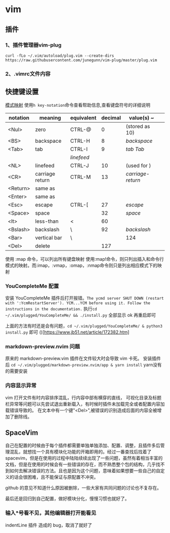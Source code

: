 # vim
## 插件
### 1、插件管理器vim-plug
`curl -fLo ~/.vim/autoload/plug.vim --create-dirs https://raw.githubusercontent.com/junegunn/vim-plug/master/plug.vim` 

### 2、.vimrc文件内容

## 快捷键设置
[模式映射](images/vim_mapping.png)
使用`h key-notation`命令查看帮助信息,查看键盘符号的详细说明

|notation   | meaning         |equivalent| decimal |value(s)    ~           |        |
|-----------|-----------------|----------|---------|--------------          |----|
|\<Nul\>     | zero            |CTRL-@    |0        |  (stored as 10) *<Nul>*|        |
|\<BS\>      | backspace       |CTRL-H    |8        |  *backspace*           |        |
|\<Tab\>     | tab             |CTRL-I    |9        |  *tab* *Tab*           |        |
|           |                 |*linefeed*|         |                        |        |
|\<NL\>      | linefeed        |CTRL-J    |10       |  (used for <Nul>)      |        |
|\<CR\>      | carriage return |CTRL-M    |13       |  *carriage-return*     |        |
|\<Return\>  | same as <CR>    |          |         |  *<Return>*            |        |
|\<Enter\>   | same as <CR>    |          |         |  *<Enter>*             |        |
|\<Esc\>     | escape          |CTRL-[    |27       |   *escape* *<Esc>*     |        |
|\<Space\>   | space           |          |32       |   *space*              |        |
|\<lt\>      | less-than       |\<         |60       |   *<lt>*               |        |
|\<Bslash\>  | backslash       |\\         |92       |  *backslash* *<Bslash>*|        |
|\<Bar\>     | vertical bar    |    \\     |         |124                     | *<Bar>*|
|\<Del\>     | delete          |          |127      |                        |        |


使用 :map 命令，可以列出所有键盘映射
使用:map!命令，则只列出插入和命令行模式的映射。而:imap，:vmap，:omap，:nmap命令则只是列出相应模式下的映射


### YouCompleteMe 配置
安装 YouCompleteMe 插件后打开报错。`The ycmd server SHUT DOWN (restart with ':YcmRestartServer'). YCM...YCM before using it. Follow the instructions in the documentation.`
执行`cd ~/.vim/plugged/YouCompleteMe/ && ./install.py` 全部显示 ok 再重启即可

上面的方法有时还是会有问题，`cd ~/.vim/plugged/YouCompleteMe/ & python3 install.py` 即可 
()[https://www.jb51.net/article/172382.htm]

### markdown-preview.nvim 问题
原来的 markdown-preview.vim 插件在文件较大时会导致 vim 卡死。
安装插件后 `cd ~/.vim/plugged/markdown-preview.nvim/app & yarn install` yarn没有的需要安装

### 内容显示异常
vim 打开文件有时内容排序混乱，行内容中部有横穿的直线，
可视化目录及标题栏异常等问题可以先尝试退出重新载入，有时候时插件未加载完全或者配置内容加载错误导致的。
在文本中有一个键"\<Del>",被错误的识别造成后面的内容全被增加了删除线。


## SpaceVim
自己在配置的时候由于每个插件都需要单独单独添加、配置、调整，且插件多后管理混乱，就想找一个具有模块化功能的开箱即用的。经过一番查找后找着了spacevim，但是在使用的过程中陆陆续续出现了一些问题，虽然有着相当丰富的文档，但是在使用的时候会有一些错误的存在，而不熟悉整个包的结构，几乎找不到如何去解决错误的方法。且也是因为这个问题，意味着如果想要一些自己的自定义的话会很困难，且不能保证与原配置不冲突。

github 的意见不知道什么原因被删除，一些大家有共同问题的讨论也不复存在。

最后还是回归到自己配置，做好模块分化，慢慢习惯也就好了。

### 输入*号看不见，其他编辑器打开能看见
indentLine 插件 造成的 bug，取消了就好了



